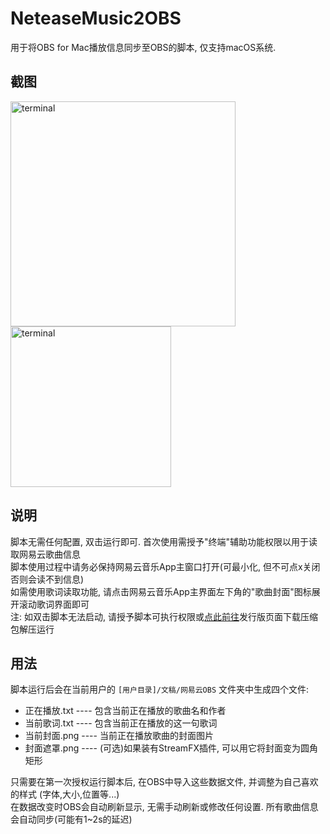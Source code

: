 # NeteaseMusic2OBS
用于将OBS for Mac播放信息同步至OBS的脚本, 仅支持macOS系统.

## 截图
<img width="360" alt="terminal" src="https://user-images.githubusercontent.com/16348097/219868240-a2340e2c-facf-4072-8e86-1d124ad645c9.png">
<img width="257" alt="terminal" src="https://user-images.githubusercontent.com/16348097/219867985-0e2f2863-66f0-495e-8d7c-91998ff9262c.jpg">

## 说明
脚本无需任何配置, 双击运行即可. 首次使用需授予"终端"辅助功能权限以用于读取网易云歌曲信息  
脚本使用过程中请务必保持网易云音乐App主窗口打开(可最小化, 但不可点x关闭否则会读不到信息)  
如需使用歌词读取功能, 请点击网易云音乐App主界面左下角的"歌曲封面"图标展开滚动歌词界面即可  
注: 如双击脚本无法启动, 请授予脚本可执行权限或[点此前往](https://github.com/lihaoyun6/NeteaseMusic2OBS/releases/latest)发行版页面下载压缩包解压运行  

## 用法
脚本运行后会在当前用户的 `[用户目录]/文稿/网易云OBS` 文件夹中生成四个文件:  

- 正在播放.txt ---- 包含当前正在播放的歌曲名和作者
- 当前歌词.txt ---- 包含当前正在播放的这一句歌词
- 当前封面.png ---- 当前正在播放歌曲的封面图片
- 封面遮罩.png ---- (可选)如果装有StreamFX插件, 可以用它将封面变为圆角矩形  

只需要在第一次授权运行脚本后, 在OBS中导入这些数据文件, 并调整为自己喜欢的样式 (字体,大小,位置等...)  
在数据改变时OBS会自动刷新显示, 无需手动刷新或修改任何设置. 所有歌曲信息会自动同步(可能有1~2s的延迟)

